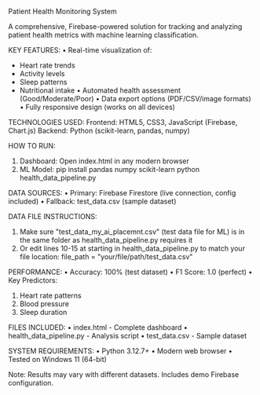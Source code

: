 Patient Health Monitoring System

A comprehensive, Firebase-powered solution for tracking and analyzing patient health metrics with machine learning classification.

KEY FEATURES:
• Real-time visualization of:
  - Heart rate trends
  - Activity levels
  - Sleep patterns
  - Nutritional intake
• Automated health assessment (Good/Moderate/Poor)
• Data export options (PDF/CSV/image formats)
• Fully responsive design (works on all devices)

TECHNOLOGIES USED:
Frontend: HTML5, CSS3, JavaScript (Firebase, Chart.js)
Backend: Python (scikit-learn, pandas, numpy)

HOW TO RUN:
1. Dashboard: Open index.html in any modern browser
2. ML Model:
   pip install pandas numpy scikit-learn
   python health_data_pipeline.py

DATA SOURCES:
• Primary: Firebase Firestore (live connection, config included)
• Fallback: test_data.csv (sample dataset)

DATA FILE INSTRUCTIONS:
1. Make sure "test_data_my_ai_placemnt.csv" (test data file for ML) is in the same folder as health_data_pipeline.py requires it
2. Or edit lines 10-15 at starting in health_data_pipeline.py to match your file location:
   file_path = "your/file/path/test_data.csv"

PERFORMANCE:
• Accuracy: 100% (test dataset)
• F1 Score: 1.0 (perfect)
• Key Predictors:
  1. Heart rate patterns
  2. Blood pressure
  3. Sleep duration

FILES INCLUDED:
• index.html - Complete dashboard
• health_data_pipeline.py - Analysis script
• test_data.csv - Sample dataset

SYSTEM REQUIREMENTS:
• Python 3.12.7+
• Modern web browser
• Tested on Windows 11 (64-bit)

Note: Results may vary with different datasets. Includes demo Firebase configuration.
